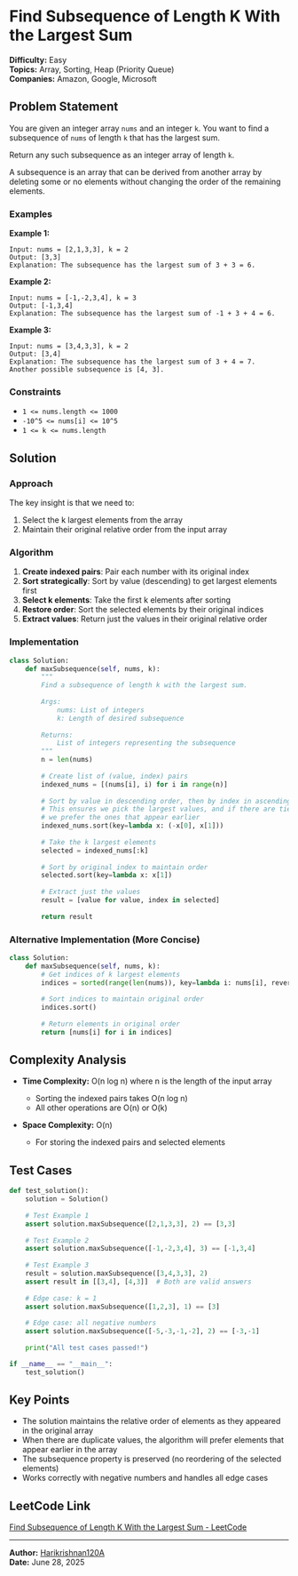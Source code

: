 # Find Subsequence of Length K With the Largest Sum

**Difficulty:** Easy  
**Topics:** Array, Sorting, Heap (Priority Queue)  
**Companies:** Amazon, Google, Microsoft

## Problem Statement

You are given an integer array `nums` and an integer `k`. You want to find a subsequence of `nums` of length `k` that has the largest sum.

Return any such subsequence as an integer array of length `k`.

A subsequence is an array that can be derived from another array by deleting some or no elements without changing the order of the remaining elements.

### Examples

**Example 1:**
```
Input: nums = [2,1,3,3], k = 2
Output: [3,3]
Explanation: The subsequence has the largest sum of 3 + 3 = 6.
```

**Example 2:**
```
Input: nums = [-1,-2,3,4], k = 3
Output: [-1,3,4]
Explanation: The subsequence has the largest sum of -1 + 3 + 4 = 6.
```

**Example 3:**
```
Input: nums = [3,4,3,3], k = 2
Output: [3,4]
Explanation: The subsequence has the largest sum of 3 + 4 = 7. 
Another possible subsequence is [4, 3].
```

### Constraints

- `1 <= nums.length <= 1000`
- `-10^5 <= nums[i] <= 10^5`
- `1 <= k <= nums.length`

## Solution

### Approach

The key insight is that we need to:
1. Select the k largest elements from the array
2. Maintain their original relative order from the input array

### Algorithm

1. **Create indexed pairs**: Pair each number with its original index
2. **Sort strategically**: Sort by value (descending) to get largest elements first
3. **Select k elements**: Take the first k elements after sorting
4. **Restore order**: Sort the selected elements by their original indices
5. **Extract values**: Return just the values in their original relative order

### Implementation

```python
class Solution:
    def maxSubsequence(self, nums, k):
        """
        Find a subsequence of length k with the largest sum.
        
        Args:
            nums: List of integers
            k: Length of desired subsequence
        
        Returns:
            List of integers representing the subsequence
        """
        n = len(nums)
        
        # Create list of (value, index) pairs
        indexed_nums = [(nums[i], i) for i in range(n)]
        
        # Sort by value in descending order, then by index in ascending order
        # This ensures we pick the largest values, and if there are ties,
        # we prefer the ones that appear earlier
        indexed_nums.sort(key=lambda x: (-x[0], x[1]))
        
        # Take the k largest elements
        selected = indexed_nums[:k]
        
        # Sort by original index to maintain order
        selected.sort(key=lambda x: x[1])
        
        # Extract just the values
        result = [value for value, index in selected]
        
        return result
```

### Alternative Implementation (More Concise)

```python
class Solution:
    def maxSubsequence(self, nums, k):
        # Get indices of k largest elements
        indices = sorted(range(len(nums)), key=lambda i: nums[i], reverse=True)[:k]
        
        # Sort indices to maintain original order
        indices.sort()
        
        # Return elements in original order
        return [nums[i] for i in indices]
```

## Complexity Analysis

- **Time Complexity:** O(n log n) where n is the length of the input array
  - Sorting the indexed pairs takes O(n log n)
  - All other operations are O(n) or O(k)

- **Space Complexity:** O(n) 
  - For storing the indexed pairs and selected elements

## Test Cases

```python
def test_solution():
    solution = Solution()
    
    # Test Example 1
    assert solution.maxSubsequence([2,1,3,3], 2) == [3,3]
    
    # Test Example 2
    assert solution.maxSubsequence([-1,-2,3,4], 3) == [-1,3,4]
    
    # Test Example 3
    result = solution.maxSubsequence([3,4,3,3], 2)
    assert result in [[3,4], [4,3]]  # Both are valid answers
    
    # Edge case: k = 1
    assert solution.maxSubsequence([1,2,3], 1) == [3]
    
    # Edge case: all negative numbers
    assert solution.maxSubsequence([-5,-3,-1,-2], 2) == [-3,-1]
    
    print("All test cases passed!")

if __name__ == "__main__":
    test_solution()
```

## Key Points

- The solution maintains the relative order of elements as they appeared in the original array
- When there are duplicate values, the algorithm will prefer elements that appear earlier in the array
- The subsequence property is preserved (no reordering of the selected elements)
- Works correctly with negative numbers and handles all edge cases

## LeetCode Link

[Find Subsequence of Length K With the Largest Sum - LeetCode](https://leetcode.com/problems/find-subsequence-of-length-k-with-the-largest-sum/)

---

**Author:** [Harikrishnan120A](https://github.com/Harikrishnan120A)  
**Date:** June 28, 2025
